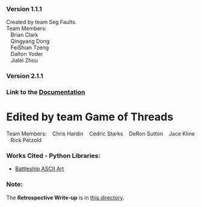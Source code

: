 ### Version 1.1.1

Created by team Seg Faults.\
  Team Members:\
   &nbsp;&nbsp; Brian Clark\
   &nbsp;&nbsp; Qingyang Dong\
   &nbsp;&nbsp; FeiShian Tzeng\
   &nbsp;&nbsp; Dalton Yoder\
   &nbsp;&nbsp; Jialei Zhou

### Version 2.1.1

### Link to the [Documentation](http://htmlpreview.github.io/?https://github.com/dsutton1080/GameOfThreadsProject1/blob/master/doc/build/html/index.html)

# Edited by team Game of Threads
  Team Members:
  &nbsp;&nbsp; Chris Hardin
  &nbsp;&nbsp; Cedric Starks
  &nbsp;&nbsp; DeRon Sutton
  &nbsp;&nbsp; Jace Kline
  &nbsp;&nbsp; Rick Petzold
 
### Works Cited - Python Libraries:
* [Battleship ASCII Art](http://www.patorjk.com/software/taag/#p=display&f=Graffiti&t=Type%20Something%20)

### Note:
The **Retrospective Write-up** is in [this directory](./doc).
